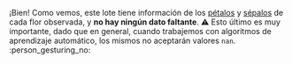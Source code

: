 ¡Bien! Como vemos, este lote tiene información de los [pétalos](https://es.wikipedia.org/wiki/P%C3%A9talo) y [sépalos](https://es.wikipedia.org/wiki/S%C3%A9palo) de cada flor observada, y **no hay ningún dato faltante**.  ⚠️ Esto último es muy importante, dado que en general, cuando trabajemos con algoritmos de aprendizaje automático, los mismos no aceptarán valores `nan`. :person_gesturing_no:
